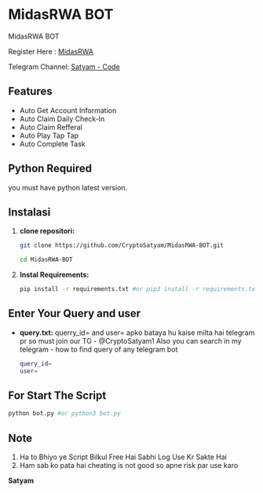 # MidasRWA BOT
MidasRWA BOT

Register Here : [MidasRWA](https://t.me/MidasRWA_bot/app?startapp=ref_f07b128d-5574-48aa-8241-d519ba5998a4)

Telegram Channel: [Satyam - Code](https://t.me/CryptoSatyam1)

## Features

  - Auto Get Account Information
  - Auto Claim Daily Check-In
  - Auto Claim Refferal
  - Auto Play Tap Tap
  - Auto Complete Task

## Python Required

you must have python latest version.

## Instalasi

1. **clone repositori:**
   ```bash
   git clone https://github.com/CryptoSatyam/MidasRWA-BOT.git
   ```
   ```bash
   cd MidasRWA-BOT
   ```

2. **Instal Requirements:**
   ```bash
   pip install -r requirements.txt #or pip3 install -r requirements.txt
   ```

## Enter Your Query and user

- **query.txt:** querry_id= and user= apko bataya hu kaise milta hai telegram pr so must join our TG - @CryptoSatyam1 Also you can search in my telegram - how to find query of any telegram bot

  ```bash
  query_id=
  user=
  ```

## For Start The Script 

```bash
python bot.py #or python3 bot.py
```

## Note
  1. Ha to Bhiyo ye Script Bilkul Free Hai Sabhi Log Use Kr Sakte Hai 
  2. Ham sab ko pata hai cheating is not good so apne risk par use karo 

**Satyam**
